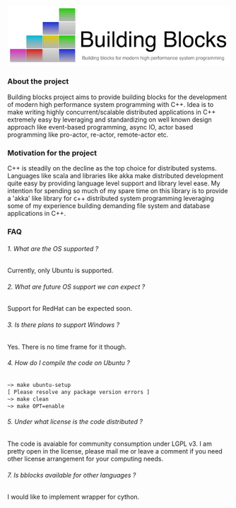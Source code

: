 ![alt tag](https://github.com/kradhakrishnan/bblocks/blob/master/doc/bblocks.jpg?raw=true)

### About the project

Building blocks project aims to provide building blocks for the development of modern high performance system programming with C++. Idea is to make writing highly concurrent/scalable distributed applications in C++ extremely easy by leveraging and standardizing on well known design approach like event-based programming, async IO, actor based programming like pro-actor, re-actor, remote-actor etc. 

### Motivation for the project

C++ is steadily on the decline as the top choice for distributed systems. Languages like scala and libraries like akka make distributed development quite easy by providing language level support and library level ease. My intention for spending so much of my spare time on this library is to provide a 'akka' like library for c++ distributed system programming leveraging some of my experience building demanding file system and database applications in C++.

### FAQ

###### 1. What are the OS supported ?

Currently, only Ubuntu is supported.

###### 2. What are future OS support we can expect ?

Support for RedHat can be expected soon.

###### 3. Is there plans to support Windows ?

Yes. There is no time frame for it though.

###### 4. How do I compile the code on Ubuntu ?

```
~> make ubuntu-setup
[ Please resolve any package version errors ]
~> make clean
~> make OPT=enable
```

###### 5. Under what license is the code distributed ?

The code is avaiable for community consumption under LGPL v3. I am pretty open in the license, please mail me or leave a comment if you need other license arrangement for your computing needs.

###### 7. Is bblocks available for other languages ?

I would like to implement wrapper for cython.
